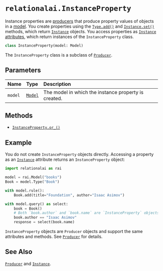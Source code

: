 <!-- markdownlint-disable MD024 -->

# `relationalai.InstanceProperty`

Instance properties are [producers](./Producer/README.md) that produce property values of objects in a [model](./Model/README.md).
You create properties using the [`Type.add()`](./Type/add.md) and [`Instance.set()`](./Instance/set.md) methods,
which return [`Instance`](./Instance/README.md) objects.
You access properties as [`Instance` attributes](./Producer/getattribute__.md),
which return instances of the `InstanceProperty` class.

```python
class InstanceProperty(model: Model)
```

The `InstanceProperty` class is a subclass of [`Producer`](./Producer/README.md).

## Parameters

| Name | Type | Description |
| :--- | :--- | :------ |
| `model` | [`Model`](./Model/README.md) | The model in which the instance property is created. |

## Methods

- [`InstanceProperty.or_()`](./or_.md)

## Example

You do not create `InstanceProperty` objects directly.
Accessing a property as an [`Instance`](./Instance/README.md) attribute returns an `InstanceProperty` object:

```python
import relationalai as rai

model = rai.Model("books")
Book = model.Type("Book")

with model.rule():
    Book.add(title="Foundation", author="Isaac Asimov")

with model.query() as select:
    book = Book()
    # Both `book.author` and `book.name` are `InstanceProperty` objects.
    book.author == "Isaac Asimov"
    response = select(book.name)
```

`InstanceProperty` objects are `Producer` objects and support the same attributes and methods.
See [`Producer`](./Producer/README.md) for details.

## See Also

[`Producer`](./Producer/README.md) and [`Instance`](./Instance/README.md).
